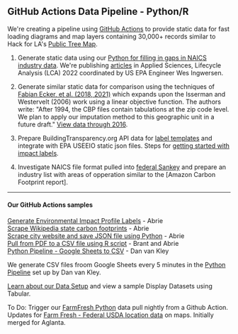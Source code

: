 
## GitHub Actions Data Pipeline - Python/R

We're creating a pipeline using [GitHub Actions](https://docs.github.com/en/actions) to provide static data for fast loading diagrams and map layers containing 30,000+ records similar to Hack for LA's [Public Tree Map](https://neighborhood.org/public-tree-map/). 



1. Generate static data using our [Python for filling in gaps in NAICS industry data](https://github.com/modelearth/machine-learning/). We're publishing [articles](../../../io/template/) in Applied Sciences,  Lifecycle Analysis (LCA) 2022 coordinated by US EPA Engineer Wes Ingwersen.

2. Generate similar static data for comparison using the techniques of [Fabian Ecker, et al. (2018, 2021)](http://fpeckert.me/cbp/efsy.pdf) which expands upon the Isserman and Westervelt (2006) work using a linear objective function. The authors write: "After 1994, the CBP files contain tabulations at the zip code level. We plan to apply our imputation method to this geographic unit in a future draft."  [View data through 2016](http://www.fpeckert.me/cbp/).

3. Prepare BuildingTransparency.org API data for [label templates](../../../io/template/) and integrate with EPA USEEIO static json files. Steps for [getting started with impact labels](../../../community/projects/#widgets).

4. Investigate NAICS file format pulled into [federal Sankey](https://federalist-c3fa68f6-ee2f-4053-9a71-252d9abebb5f.app.cloud.gov/site/18f/federal-carbon-footprint/) and prepare an industry list with areas of opperation similar to the [Amazon Carbon Footprint report].

---

#### Our GitHub Actions samples

[Generate Environmental Impact Profile Labels](../../../apps/impact) - Abrie  
[Scrape Wikipedia state carbon footprints](https://github.com/abrie/beyond-carbon-scraper) - Abrie  
[Scrape city website and save JSON file using Python](https://github.com/abrie/atl-council-scraper) - Abrie  
[Pull from PDF to a CSV file using R script](https://github.com/bbrewington/ga.dph.data) - Brant and Abrie  
[Python Pipeline - Google Sheets to CSV](https://github.com/modelearth/python-pipeline) - Dan van Kley


We generate CSV files froom Google Sheets every 5 minutes in the [Python Pipeline](https://github.com/modelearth/python-pipeline) set up by Dan van Kley.  

[Learn about our Data Setup](../../../localsite/info/data) and view a sample Display Datasets using Tabular.

To Do: Trigger our [FarmFresh Python](https://github.com/modelearth/community-data/tree/master/process/python/farmfresh) data pull nightly from a Github Action.  
Updates for [Farm Fresh - Federal USDA location data](../../farmfresh) on maps. Initially merged for Aglanta. 